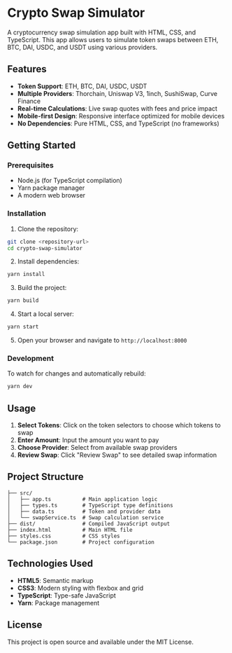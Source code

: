 # Crypto Swap Simulator

A cryptocurrency swap simulation app built with HTML, CSS, and TypeScript. This app allows users to simulate token swaps between ETH, BTC, DAI, USDC, and USDT using various providers.

## Features

- **Token Support**: ETH, BTC, DAI, USDC, USDT
- **Multiple Providers**: Thorchain, Uniswap V3, 1inch, SushiSwap, Curve Finance
- **Real-time Calculations**: Live swap quotes with fees and price impact
- **Mobile-first Design**: Responsive interface optimized for mobile devices
- **No Dependencies**: Pure HTML, CSS, and TypeScript (no frameworks)

## Getting Started

### Prerequisites

- Node.js (for TypeScript compilation)
- Yarn package manager
- A modern web browser

### Installation

1. Clone the repository:
```bash
git clone <repository-url>
cd crypto-swap-simulator
```

2. Install dependencies:
```bash
yarn install
```

3. Build the project:
```bash
yarn build
```

4. Start a local server:
```bash
yarn start
```

5. Open your browser and navigate to `http://localhost:8000`

### Development

To watch for changes and automatically rebuild:
```bash
yarn dev
```

## Usage

1. **Select Tokens**: Click on the token selectors to choose which tokens to swap
2. **Enter Amount**: Input the amount you want to pay
3. **Choose Provider**: Select from available swap providers
4. **Review Swap**: Click "Review Swap" to see detailed swap information

## Project Structure

```
├── src/
│   ├── app.ts          # Main application logic
│   ├── types.ts        # TypeScript type definitions
│   ├── data.ts         # Token and provider data
│   └── swapService.ts  # Swap calculation service
├── dist/               # Compiled JavaScript output
├── index.html          # Main HTML file
├── styles.css          # CSS styles
└── package.json        # Project configuration
```

## Technologies Used

- **HTML5**: Semantic markup
- **CSS3**: Modern styling with flexbox and grid
- **TypeScript**: Type-safe JavaScript
- **Yarn**: Package management

## License

This project is open source and available under the MIT License.
